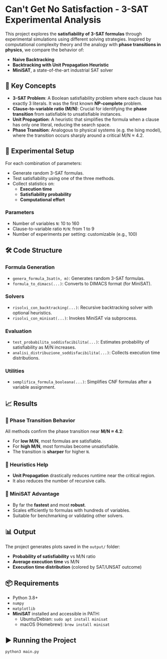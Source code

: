 # Can't Get No Satisfaction - 3-SAT Experimental Analysis

This project explores the **satisfiability of 3-SAT formulas** through experimental simulations using different solving strategies. Inspired by computational complexity theory and the analogy with **phase transitions in physics**, we compare the behavior of:

- **Naive Backtracking**
- **Backtracking with Unit Propagation Heuristic**
- **MiniSAT**, a state-of-the-art industrial SAT solver

## 📌 Key Concepts

- **3-SAT Problem**: A Boolean satisfiability problem where each clause has exactly 3 literals. It was the first known **NP-complete** problem.
- **Clause-to-variable ratio (M/N)**: Crucial for identifying the **phase transition** from satisfiable to unsatisfiable instances.
- **Unit Propagation**: A heuristic that simplifies the formula when a clause has only one literal, reducing the search space.
- **Phase Transition**: Analogous to physical systems (e.g. the Ising model), where the transition occurs sharply around a critical M/N ≈ 4.2.

## 🧪 Experimental Setup

For each combination of parameters:

- Generate random 3-SAT formulas.
- Test satisfiability using one of the three methods.
- Collect statistics on:
  - **Execution time**
  - **Satisfiability probability**
  - **Computational effort**

### Parameters

- Number of variables `N`: 10 to 160
- Clause-to-variable ratio `M/N`: from 1 to 9
- Number of experiments per setting: customizable (e.g., 100)

## 🛠️ Code Structure

### Formula Generation
- `genera_formula_3sat(n, m)`: Generates random 3-SAT formulas.
- `formula_to_dimacs(...)`: Converts to DIMACS format (for MiniSAT).

### Solvers
- `risolvi_con_backtracking(...)`: Recursive backtracking solver with optional heuristics.
- `risolvi_con_minisat(...)`: Invokes MiniSAT via subprocess.

### Evaluation
- `test_probabilita_soddisfacibilita(...)`: Estimates probability of satisfiability as M/N increases.
- `analisi_distribuzione_soddisfacibilita(...)`: Collects execution time distributions.

### Utilities
- `semplifica_formula_booleana(...)`: Simplifies CNF formulas after a variable assignment.

## 📈 Results

### 📌 Phase Transition Behavior
All methods confirm the phase transition near **M/N ≈ 4.2**:
- For **low M/N**, most formulas are satisfiable.
- For **high M/N**, most formulas become unsatisfiable.
- The transition is **sharper** for higher `N`.

### 🧠 Heuristics Help
- **Unit Propagation** drastically reduces runtime near the critical region.
- It also reduces the number of recursive calls.

### 🚀 MiniSAT Advantage
- By far the **fastest** and most **robust**.
- Scales efficiently to formulas with hundreds of variables.
- Suitable for benchmarking or validating other solvers.

## 📊 Output

The project generates plots saved in the `output/` folder:

- **Probability of satisfiability** vs M/N ratio
- **Average execution time** vs M/N
- **Execution time distribution** (colored by SAT/UNSAT outcome)

## 📦 Requirements

- Python 3.8+
- `numpy`
- `matplotlib`
- **MiniSAT** installed and accessible in PATH:
  - Ubuntu/Debian: `sudo apt install minisat`
  - macOS (Homebrew): `brew install minisat`

## ▶️ Running the Project

```bash
python3 main.py
